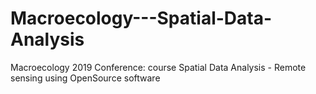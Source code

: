 # Macroecology---Spatial-Data-Analysis
Macroecology 2019 Conference: course Spatial Data Analysis - Remote sensing using OpenSource software
